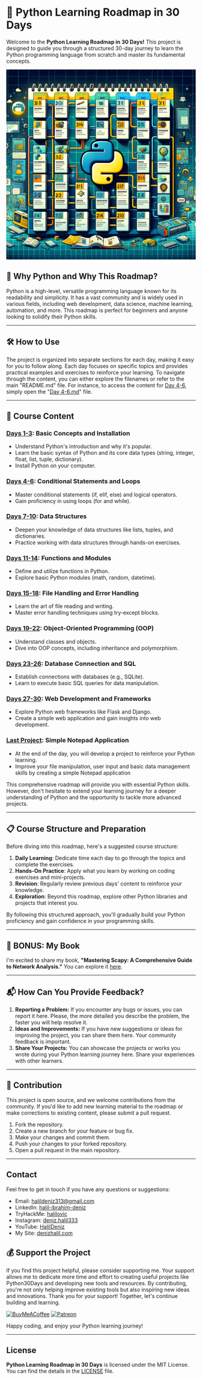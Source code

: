 # 🚀 Python Learning Roadmap in 30 Days

Welcome to the **Python Learning Roadmap in 30 Days!** This project is designed to guide you through a structured 30-day journey to learn the Python programming language from scratch and master its fundamental concepts.

![Python Learning Roadmap](source/python-in-30-days.png)

## 🐍 Why Python and Why This Roadmap?

Python is a high-level, versatile programming language known for its readability and simplicity. 
It has a vast community and is widely used in various fields, including web development, data science, machine learning, automation, and more. 
This roadmap is perfect for beginners and anyone looking to solidify their Python skills.

---

## 🛠️ **How to Use**
The project is organized into separate sections for each day, making it easy for you to follow along. 
Each day focuses on specific topics and provides practical examples and exercises to reinforce your learning.
To navigate through the content, you can either explore the filenames or refer to the main "README.md" file. 
For instance, to access the content for [Day 4-6](Days-4-6.md), simply open the "[Day 4-6.md](Days-4-6.md)" file.

---

## 📁 Course Content

### [Days 1-3](Days-1-3.md): Basic Concepts and Installation
- Understand Python's introduction and why it's popular.
- Learn the basic syntax of Python and its core data types (string, integer, float, list, tuple, dictionary).
- Install Python on your computer.

### [Days 4-6](Days-4-6.md): Conditional Statements and Loops
- Master conditional statements (if, elif, else) and logical operators.
- Gain proficiency in using loops (for and while).

### [Days 7-10](Days-7-10.md): Data Structures
- Deepen your knowledge of data structures like lists, tuples, and dictionaries.
- Practice working with data structures through hands-on exercises.

### [Days 11-14](Days-11-14.md): Functions and Modules
- Define and utilize functions in Python.
- Explore basic Python modules (math, random, datetime).

### [Days 15-18](Days-15-18.md): File Handling and Error Handling
- Learn the art of file reading and writing.
- Master error handling techniques using try-except blocks.

### [Days 19-22](Days-19-22.md): Object-Oriented Programming (OOP)
- Understand classes and objects.
- Dive into OOP concepts, including inheritance and polymorphism.

### [Days 23-26](Days-23-26.md): Database Connection and SQL
- Establish connections with databases (e.g., SQLite).
- Learn to execute basic SQL queries for data manipulation.

### [Days 27-30](Days-27-30.md): Web Development and Frameworks
- Explore Python web frameworks like Flask and Django.
- Create a simple web application and gain insights into web development.

### [Last Project](Last%20Project.md): Simple Notepad Application
- At the end of the day, you will develop a project to reinforce your Python learning.
- Improve your file manipulation, user input and basic data management skills by creating a simple Notepad application

This comprehensive roadmap will provide you with essential Python skills. However, don't hesitate to extend your learning journey for a deeper understanding of Python and the opportunity to tackle more advanced projects.

---

## 📋 Course Structure and Preparation

Before diving into this roadmap, here's a suggested course structure:

1. **Daily Learning**: Dedicate time each day to go through the topics and complete the exercises.
2. **Hands-On Practice**: Apply what you learn by working on coding exercises and mini-projects.
3. **Revision**: Regularly review previous days' content to reinforce your knowledge.
4. **Exploration**: Beyond this roadmap, explore other Python libraries and projects that interest you.

By following this structured approach, you'll gradually build your Python proficiency and gain confidence in your programming skills.

---

## 📖 BONUS: My Book

I'm excited to share my book, **"Mastering Scapy: A Comprehensive Guide to Network Analysis."** You can explore it [here](https://denizhalil.com/2023/11/12/scapy-guide-to-network-analysis-book/).

---

## 📬 How Can You Provide Feedback?
1. **Reporting a Problem:** If you encounter any bugs or issues, you can report it here. Please, the more detailed you describe the problem, the faster you will help resolve it.
2. **Ideas and Improvements:** If you have new suggestions or ideas for improving the project, you can share them here. Your community feedback is important.
3. **Share Your Projects:** You can showcase the projects or works you wrote during your Python learning journey here. Share your experiences with other learners.

---

## 🤝 Contribution

This project is open source, and we welcome contributions from the community. If you'd like to add new learning material to the roadmap or make corrections to existing content, please submit a pull request.
1. Fork the repository.
2. Create a new branch for your feature or bug fix.
3. Make your changes and commit them.
4. Push your changes to your forked repository.
5. Open a pull request in the main repository.

---

## Contact

Feel free to get in touch if you have any questions or suggestions:

- Email: halildeniz313@gmail.com
- LinkedIn: [halil-ibrahim-deniz](https://www.linkedin.com/in/halil-ibrahim-deniz/)
- TryHackMe: [halilovic](https://tryhackme.com/p/halilovic)
- Instagram: [deniz.halil333](https://www.instagram.com/deniz.halil333/)
- YouTube: [HalilDeniz](https://www.youtube.com/c/HalilDeniz)
- My Site: [denizhalil.com](https://denizhalil.com/)

## 💰 Support the Project

If you find this project helpful, please consider supporting me. 
Your support allows me to dedicate more time and effort to creating useful projects like Python30Days and developing new tools and resources. 
By contributing, you're not only helping improve existing tools but also inspiring new ideas and innovations.
Thank you for your support! Together, let's continue building and learning.

[![BuyMeACoffee](https://img.shields.io/badge/Buy%20Me%20a%20Coffee-ffdd00?style=for-the-badge&logo=buy-me-a-coffee&logoColor=black)](https://buymeacoffee.com/halildeniz) 
[![Patreon](https://img.shields.io/badge/Patreon-F96854?style=for-the-badge&logo=patreon&logoColor=white)](https://patreon.com/denizhalil)

Happy coding, and enjoy your Python learning journey!

---

## License

**Python Learning Roadmap in 30 Days** is licensed under the MIT License. You can find the details in the [LICENSE](LICENSE) file.
